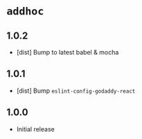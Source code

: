 # `addhoc`

## 1.0.2

- [dist] Bump to latest babel & mocha

## 1.0.1

- [dist] Bump `eslint-config-godaddy-react`

## 1.0.0

- Initial release

